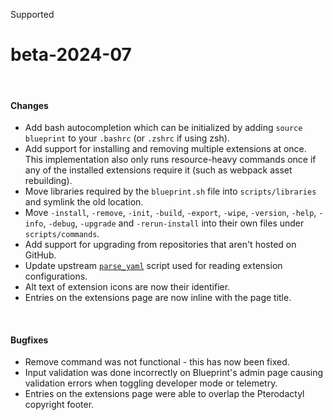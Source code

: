 <span class="badge bg-primary-subtle border border-primary-subtle text-primary-emphasis rounded-pill"><i class="bi bi-hash"></i> Supported</span>
# beta-2024-07
<br/>

#### Changes
- Add bash autocompletion which can be initialized by adding `source blueprint` to your `.bashrc` (or `.zshrc` if using zsh).
- Add support for installing and removing multiple extensions at once. This implementation also only runs resource-heavy commands once if any of the installed extensions require it (such as webpack asset rebuilding).
- Move libraries required by the `blueprint.sh` file into `scripts/libraries` and symlink the old location.
- Move `-install`, `-remove`, `-init`, `-build`, `-export`, `-wipe`, `-version`, `-help`, `-info`, `-debug`, `-upgrade` and `-rerun-install` into their own files under `scripts/commands`.
- Add support for upgrading from repositories that aren't hosted on GitHub.
- Update upstream [`parse_yaml`](https://github.com/mrbaseman/parse_yaml/blob/master/src/parse_yaml.sh) script used for reading extension configurations.
- Alt text of extension icons are now their identifier.
- Entries on the extensions page are now inline with the page title.

<br/>

#### Bugfixes
- Remove command was not functional - this has now been fixed.
- Input validation was done incorrectly on Blueprint's admin page causing validation errors when toggling developer mode or telemetry.
- Entries on the extensions page were able to overlap the Pterodactyl copyright footer.